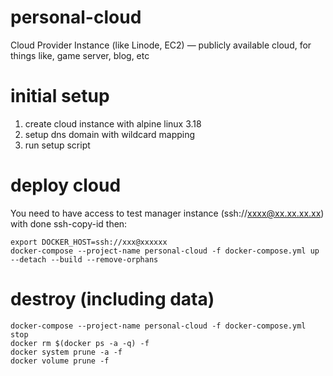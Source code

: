 # personal-cloud

Cloud Provider Instance (like Linode, EC2) — publicly available cloud, for things like, game server, blog, etc

# initial setup

1. create cloud instance with alpine linux 3.18
2. setup dns domain with wildcard mapping
3. run setup script

# deploy cloud

You need to have access to test manager instance (ssh://xxxx@xx.xx.xx.xx) with done ssh-copy-id then:

```
export DOCKER_HOST=ssh://xxx@xxxxxx
docker-compose --project-name personal-cloud -f docker-compose.yml up --detach --build --remove-orphans
```

# destroy (including data)

```
docker-compose --project-name personal-cloud -f docker-compose.yml stop
docker rm $(docker ps -a -q) -f
docker system prune -a -f
docker volume prune -f
```
